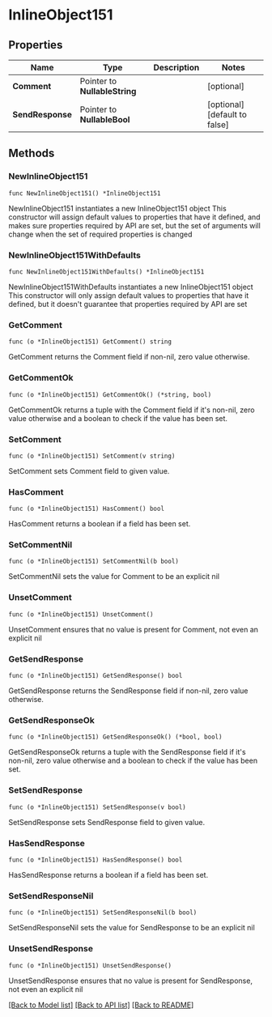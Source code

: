 # InlineObject151

## Properties

Name | Type | Description | Notes
------------ | ------------- | ------------- | -------------
**Comment** | Pointer to **NullableString** |  | [optional] 
**SendResponse** | Pointer to **NullableBool** |  | [optional] [default to false]

## Methods

### NewInlineObject151

`func NewInlineObject151() *InlineObject151`

NewInlineObject151 instantiates a new InlineObject151 object
This constructor will assign default values to properties that have it defined,
and makes sure properties required by API are set, but the set of arguments
will change when the set of required properties is changed

### NewInlineObject151WithDefaults

`func NewInlineObject151WithDefaults() *InlineObject151`

NewInlineObject151WithDefaults instantiates a new InlineObject151 object
This constructor will only assign default values to properties that have it defined,
but it doesn't guarantee that properties required by API are set

### GetComment

`func (o *InlineObject151) GetComment() string`

GetComment returns the Comment field if non-nil, zero value otherwise.

### GetCommentOk

`func (o *InlineObject151) GetCommentOk() (*string, bool)`

GetCommentOk returns a tuple with the Comment field if it's non-nil, zero value otherwise
and a boolean to check if the value has been set.

### SetComment

`func (o *InlineObject151) SetComment(v string)`

SetComment sets Comment field to given value.

### HasComment

`func (o *InlineObject151) HasComment() bool`

HasComment returns a boolean if a field has been set.

### SetCommentNil

`func (o *InlineObject151) SetCommentNil(b bool)`

 SetCommentNil sets the value for Comment to be an explicit nil

### UnsetComment
`func (o *InlineObject151) UnsetComment()`

UnsetComment ensures that no value is present for Comment, not even an explicit nil
### GetSendResponse

`func (o *InlineObject151) GetSendResponse() bool`

GetSendResponse returns the SendResponse field if non-nil, zero value otherwise.

### GetSendResponseOk

`func (o *InlineObject151) GetSendResponseOk() (*bool, bool)`

GetSendResponseOk returns a tuple with the SendResponse field if it's non-nil, zero value otherwise
and a boolean to check if the value has been set.

### SetSendResponse

`func (o *InlineObject151) SetSendResponse(v bool)`

SetSendResponse sets SendResponse field to given value.

### HasSendResponse

`func (o *InlineObject151) HasSendResponse() bool`

HasSendResponse returns a boolean if a field has been set.

### SetSendResponseNil

`func (o *InlineObject151) SetSendResponseNil(b bool)`

 SetSendResponseNil sets the value for SendResponse to be an explicit nil

### UnsetSendResponse
`func (o *InlineObject151) UnsetSendResponse()`

UnsetSendResponse ensures that no value is present for SendResponse, not even an explicit nil

[[Back to Model list]](../README.md#documentation-for-models) [[Back to API list]](../README.md#documentation-for-api-endpoints) [[Back to README]](../README.md)


